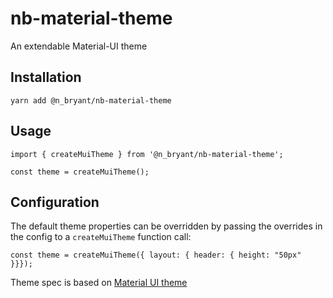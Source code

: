 # nb-material-theme

An extendable Material-UI theme

## Installation

`yarn add @n_bryant/nb-material-theme`

## Usage

```
import { createMuiTheme } from '@n_bryant/nb-material-theme';

const theme = createMuiTheme();
```

## Configuration

The default theme properties can be overridden by passing the overrides in the config to a `createMuiTheme` function call:

```
const theme = createMuiTheme({ layout: { header: { height: "50px" }}});
```

Theme spec is based on [Material UI theme](https://material-ui.com/customization/themes/)
